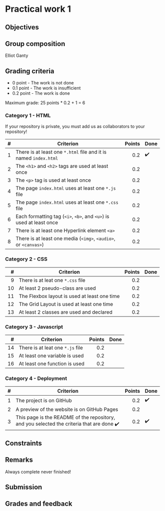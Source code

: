 # Practical work 1

## Objectives

## Group composition

Elliot Ganty

## Grading criteria

- 0 point - The work is not done
- 0.1 point - The work is insufficient
- 0.2 point - The work is done

Maximum grade: 25 points \* 0.2 + 1 = 6

### Category 1 - HTML

If your repository is private, you must add us as collaborators to your
repository!

|  #  | Criterion                                                          | Points | Done |
| --: | ------------------------------------------------------------------ | -----: | ---- |
|  1  | There is at least one `*.html` file and it is named `index.html`  |    0.2 |  ✔️  |
|  2  | The `<h1>` and `<h2>` tags are used at least once                |    0.2 |      |
|  3  | The `<p>` tag is used at least once                              |    0.2 |      |
|  4  | The page `index.html` uses at least one `*.js` file              |    0.2 |      |
|  5  | The page `index.html` uses at least one `*.css` file             |    0.2 |      |
|  6  | Each formatting tag (`<i>`, `<b>`, and `<u>`) is used at least once |  0.2 |      |
|  7  | There is at least one Hyperlink element `<a>`                    |    0.2 |      |
|  8  | There is at least one media (`<img>`, `<audio>`, or `<canvas>`)  |    0.2 |      |


### Category 2 - CSS

|  #  | Criterion                                                          | Points | Done |
| --: | ---------------------------------------------------------------- | -----: | ---- |
| 9   | There is at leat one `*.css` file                                |    0.2 |
| 10  | At least 2 pseudo-class are used                                 |    0.2 |
| 11  | The Flexbox layout is used at least one time                     |    0.2 |
| 12  | The Grid Layout is used at least one time                        |    0.2 |
| 13  | At least 2 classes are used and declared                         |    0.2 |


### Category 3 - Javascript

|  #  | Criterion                                                          | Points | Done |
| --: | ---------------------------------------------------------------- | -----: | ---- |
| 14  | There is at leat one `*.js` file                                 |    0.2 |
| 15  | At least one variable is used                                    |    0.2 |
| 16  | At least one function is used                                    |    0.2 |

### Category 4 - Deployment

|  #  | Criterion                                                          | Points | Done |
| --: | ---------------------------------------------------------------- | -----: | ---- |
| 1   | The project is on GitHub                                         |    0.2 | ✔️
| 2   | A preview of the website is on GitHub Pages                      |    0.2 |
| 3   | This page is the README of the repository, and you selected the criteria that are done ✔️ | 0.2 | ✔️


## Constraints



## Remarks

Always complete never finished!

## Submission



## Grades and feedback